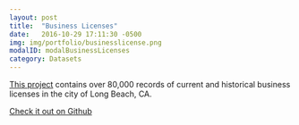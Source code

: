 ```yaml
---
layout: post
title:  "Business Licenses"
date:   2016-10-29 17:11:30 -0500
img: img/portfolio/businesslicense.png
modalID: modalBusinessLicenses
category: Datasets
---
```

[This project][business-licenses] contains over 80,000 records of current and historical business licenses in the city of Long Beach, CA.

<a href="https://github.com/HackLB/business_licenses"><span class="fa fa-github"></span> Check it out on Github</a>

[business-licenses]: https://github.com/HackLB/business_licenses